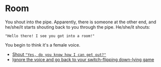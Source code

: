 Room
====

You shout into the pipe.  Apparently, there is someone at the other end, and
he/she/it starts shouting back to you through the pipe.  He/she/it shouts:

`"Hello there! I see you got into a room!"`

You begin to think it's a female voice.

* [Shout `"Yes, do you know how I can get out?"`](p0s0conv2.html)
* [Ignore the voice and go back to your switch-flipping down-lying game](p0s0light.html)
